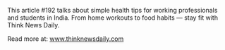 This article #192 talks about simple health tips for working professionals and students in India. From home workouts to food habits — stay fit with Think News Daily.

Read more at: www.thinknewsdaily.com